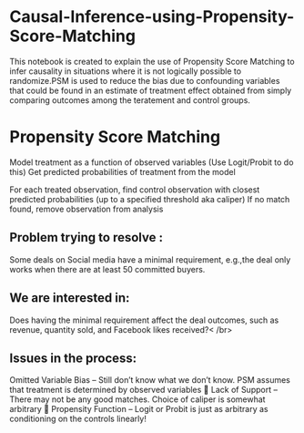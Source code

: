 # Causal-Inference-using-Propensity-Score-Matching
This notebook is created to explain the use of Propensity Score Matching to infer causality in situations where it is not logically possible to randomize.PSM is used to reduce the bias due to confounding variables that could be found in an estimate of treatment effect obtained from simply comparing outcomes among the teratement and control groups.


# Propensity Score Matching
Model treatment as a function of observed variables 
(Use Logit/Probit to do this)
Get predicted probabilities of treatment from the model

For each treated observation, find control observation with closest predicted probabilities (up to a specified threshold aka caliper) 
If no match found, remove observation from analysis

## Problem trying to resolve :
Some deals on Social media have a minimal requirement, e.g.,the deal only works when there are at least 50 committed buyers.
## We are interested in:
Does having the minimal requirement affect the deal outcomes, such as revenue, quantity sold, and Facebook likes received?< /br> 

## Issues in the process:

Omitted Variable Bias – Still don’t know what we don’t know. PSM assumes that treatment is determined by observed variables 
Lack of Support – There may not be any good matches. Choice of caliper is somewhat arbitrary 
Propensity Function – Logit or Probit is just as arbitrary as conditioning on the controls linearly! 



